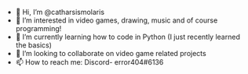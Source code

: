 - 👋 Hi, I’m @catharsismolaris 
- 👀 I’m interested in video games, drawing, music and of course programming!
- 🌱 I’m currently learning how to code in Python (I just recently learned the basics)
- 💞️ I’m looking to collaborate on video game related projects
- 📫 How to reach me: Discord- error404#6136

<!---
catharsismolaris/catharsismolaris is a ✨ special ✨ repository because its `README.md` (this file) appears on your GitHub profile.
You can click the Preview link to take a look at your changes.
--->
